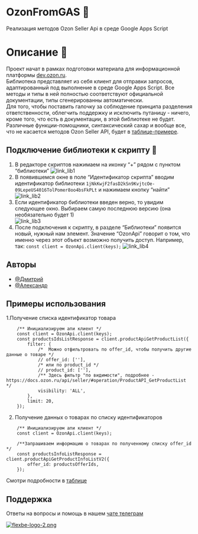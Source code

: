 # OzonFromGAS 📖
Реализация методов Ozon Seller Api в среде Google Apps Script

# Описание 📝
Проект начат в рамках подготовки материала для информационной платформы [dev.ozon.ru](https://dev.ozon.ru/).  
Библиотека представляет из себя клиент для отправки запросов, адаптированный под выполнение в среде Google Apps Script.
Все методы и типы в ней полностью соответствуют официальной документации, типы сгенерированны автоматически.  
Для того, чтобы поставить галочку за соблюдение принципа разделения ответственности,
облегчить поддержку и исключить путаницу - ничего, кроме того, что есть в документации, в этой библиотеке не будет.
Различные функции-помощники, синтаксический сахар и вообще все, что не касается методов Ozon Seller API,
 будет в [таблице-примере](https://docs.google.com/spreadsheets/d/14fe-AP8gbqROvuZZuV_zETueCSX85S6vX8ynxcabs84/copy).

## Подключение библиотеки к скрипту 🚀  
  1. В редакторе скриптов нажимаем на иконку “+” рядом с пунктом “библиотеки”
  ![link_lib1](https://i.postimg.cc/FF8TFyNY/link-lib-1.png)  
  2. В появившемся окне в поле “Идентификатор скрипта” вводим идентификатор библиотеки `1jNkKwjF2fasD2kSn9KvjtcOe-09LepeUS4016TolPomer8oo4bsFkPLt` и нажимаем кнопку “найти”
  ![link_lib2](https://i.postimg.cc/5NznXX2n/link-lib-2.png)
  3. Если идентификатор библиотеки введен верно, то увидим следующее окно. Выбираем самую последнюю версию (она необязательно будет 1)  
  ![link_lib3](https://i.postimg.cc/9QtbBsT9/link-lib-3.png)
  4. После подключения к скрипту, в разделе “Библиотеки” появится новый, нужный нам элемент. Значение “OzonApi” говорит о том, что именно через этот объект возможно получить доступ.
Например, так: `const client = OzonApi.client(keys);`
  ![link_lib4](https://i.postimg.cc/BnGNHJ8s/link-lib-4.png)

 
## Авторы  
- [@Дмитрий](https://t.me/GoogleSheets_ru)  
- [@Александр](https://t.me/oshliaer)
 
## Примеры использования  
1.Получение списка идентификатор товара
```
    /** Инициализируем апи клиент */
    const client = OzonApi.client(keys);
    const productsIdsListResponse = client.productApiGetProductList({
        filter: {
            /*  Можно отфильтровать по offer_id, чтобы получить другие данные о товаре */
            // offer_id: [''],
            /* или по product_id */
            // product_id: [''],
            /** Здесь фильтр "по видимости", подробнее - https://docs.ozon.ru/api/seller/#operation/ProductAPI_GetProductList */
            visibility: 'ALL',
        },
        limit: 20,
    });
```
2. Получение данных о товарах по списку идентификаторов
```
    /** Инициализируем апи клиент */
    const client = OzonApi.client(keys);
    
    /**Запрашиваем информацию о товарах по полученному списку offer_id */
    const productsInfoListResponse = client.productApiGetProductInfoListV2({
        offer_id: productsOfferIds,
    });
```
Смотри подробности в [таблице](https://docs.google.com/spreadsheets/d/14fe-AP8gbqROvuZZuV_zETueCSX85S6vX8ynxcabs84/copyhttps://docs.google.com/spreadsheets/d/14fe-AP8gbqROvuZZuV_zETueCSX85S6vX8ynxcabs84/copy)  

 
## Поддержка  
Ответы на вопросы и помощь в нашем [чате телеграм](https://t.me/google_sheets_pro)  
 
[![flexbe-logo-2.png](https://i.postimg.cc/HkY2LBc9/flexbe-logo-2.png)](https://postimg.cc/YhPgnNxv)
